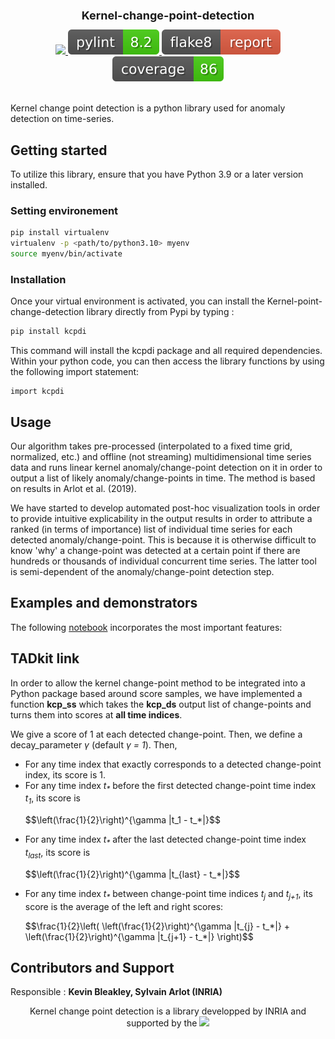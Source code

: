 <div align="center">
    <h1 style="font-size: large; font-weight: bold;">Kernel-change-point-detection</h1>
</div><div align="center">
	<a href="#">
        <img src="https://img.shields.io/badge/Python-3.9%20--%203.12-blue">
    </a>
    </a>
	<a href="_static/pylint/pylint.txt">
        <img src="_static/pylint/pylint.svg" alt="Pylint Score">
    </a>
    <a href="_static/flake8/index.html">
        <img src="_static/flake8/flake8.svg" alt="Flake8 Report">
    </a>
    <a href="_static/coverage/index.html">
        <img src="_static/coverage/coverage.svg" alt="Coverage report">
    </a>
</div>
<br>


Kernel change point detection is a python library used for anomaly detection on time-series.

## Getting started

To utilize this library, ensure that you have Python 3.9 or a later version installed.

### Setting environement
```bash
pip install virtualenv
virtualenv -p <path/to/python3.10> myenv
source myenv/bin/activate
```
### Installation
Once your virtual environment is activated, you can install the Kernel-point-change-detection library directly from Pypi by typing :

```bash
pip install kcpdi
```

This command will install the kcpdi package and all required dependencies.
Within your python code, you can then access the library functions by using the following import statement:

```
import kcpdi
```

## Usage

Our algorithm takes pre-processed (interpolated to a fixed time grid, normalized, etc.) and offline (not streaming) multidimensional time series data and runs linear kernel anomaly/change-point detection on it in order to output a list of likely anomaly/change-points in time.
The method is based on results in Arlot et al. (2019).

We have started to develop automated post-hoc visualization tools in order to provide intuitive explicability in the output results in order to attribute a ranked (in terms of importance) list of individual time series for each detected anomaly/change-point. This is because it is otherwise difficult to know 'why' a change-point was detected at a certain point if there are hundreds or thousands of individual concurrent time series. The latter tool is semi-dependent of the anomaly/change-point detection step.

## Examples and demonstrators

The following [notebook](examples/Example.ipynb) incorporates the most important features:

## TADkit link

In order to allow the kernel change-point method to be integrated into a Python package based around score samples, we have implemented a function **kcp_ss** which takes the **kcp_ds** output list of change-points and turns them into scores at **all time indices**.

<p>We give a score of 1 at each detected change-point. Then, we define a decay_parameter <em>γ</em> (default <em>γ = 1</em>). Then,</p>

<ul>
  <li>For any time index that exactly corresponds to a detected change-point index, its score is 1.</li>
  
  <li>For any time index <em>t<sub>*</sub></em> before the first detected change-point time index <em>t<sub>1</sub></em>, its score is 
    <p>$$\left(\frac{1}{2}\right)^{\gamma |t_1 - t_*|}$$</p></li>
  
  <li>For any time index <em>t<sub>*</sub></em> after the last detected change-point time index <em>t<sub>last</sub></em>, its score is 
    <p>$$\left(\frac{1}{2}\right)^{\gamma |t_{last} - t_*|}$$</p></li>
  
  <li>For any time index <em>t<sub>*</sub></em> between change-point time indices <em>t<sub>j</sub></em> and <em>t<sub>j+1</sub></em>, its score is the average of the left and right scores:
    <p>$$\frac{1}{2}\left( \left(\frac{1}{2}\right)^{\gamma |t_{j} - t_*|} + \left(\frac{1}{2}\right)^{\gamma |t_{j+1} - t_*|} \right)$$</p></li>
</ul>

## Contributors and Support

Responsible : **Kevin Bleakley, Sylvain Arlot (INRIA)**

<p align="center">
  Kernel change point detection is a library developped by INRIA and supported by the  
  <a href="https://www.confiance.ai/" title="Confiance.ai">
   <img src="https://www.trustworthy-ai-foundation.eu/wp-content/uploads/2025/07/M0302_LOGO-ETAIA_RVB_2000px.png"  height="70">
  </a>
</p>